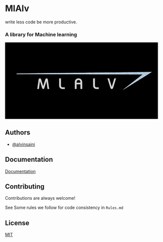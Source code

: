 
# MlAlv
write less code be more productive.
### A library for Machine learning



  
![Logo](https://raw.githubusercontent.com/CodeWithAlvin/CodeWithAlvin/main/Images/mlalv.jpg)

    
## Authors

- [@alvinsaini](https://www.github.com/codewithalvin)

  
## Documentation

 [Documentation](https://codewithalvin.github.io/documentmlalv/)

  
## Contributing

Contributions are always welcome!

See Some rules we follow for code consistency in `Rules.md`

  
## License

[MIT](https://github.com/CodeWithAlvin/mlalv/blob/master/license)

  